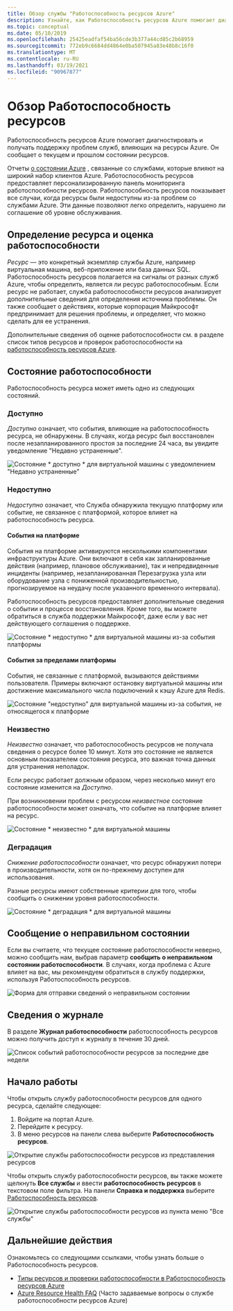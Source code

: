 ```yaml
---
title: Обзор службы "Работоспособность ресурсов Azure"
description: Узнайте, как Работоспособность ресурсов Azure помогает диагностировать и получать поддержку проблем служб, влияющих на ресурсы Azure.
ms.topic: conceptual
ms.date: 05/10/2019
ms.openlocfilehash: 25425eadfaf54ba56cde3b377a44cd85c2b68959
ms.sourcegitcommit: 772eb9c6684dd4864e0ba507945a83e48b8c16f0
ms.translationtype: MT
ms.contentlocale: ru-RU
ms.lasthandoff: 03/19/2021
ms.locfileid: "90967877"
---
```

# <a name="resource-health-overview"></a>Обзор Работоспособность ресурсов
 
Работоспособность ресурсов Azure помогает диагностировать и получать поддержку проблем служб, влияющих на ресурсы Azure. Он сообщает о текущем и прошлом состоянии ресурсов.

Отчеты [о состоянии Azure](https://status.azure.com) , связанные со службами, которые влияют на широкий набор клиентов Azure. Работоспособность ресурсов предоставляет персонализированную панель мониторинга работоспособности ресурсов. Работоспособность ресурсов показывает все случаи, когда ресурсы были недоступны из-за проблем со службами Azure. Эти данные позволяют легко определить, нарушено ли соглашение об уровне обслуживания.

## <a name="resource-definition-and-health-assessment"></a>Определение ресурса и оценка работоспособности

*Ресурс* — это конкретный экземпляр службы Azure, например виртуальная машина, веб-приложение или база данных SQL. Работоспособность ресурсов полагается на сигналы от разных служб Azure, чтобы определить, является ли ресурс работоспособным. Если ресурс не работает, служба работоспособности ресурсов анализирует дополнительные сведения для определения источника проблемы. Он также сообщает о действиях, которые корпорация Майкрософт предпринимает для решения проблемы, и определяет, что можно сделать для ее устранения.

Дополнительные сведения об оценке работоспособности см. в разделе список типов ресурсов и проверок работоспособности на [работоспособность ресурсов Azure](resource-health-checks-resource-types.md).

## <a name="health-status"></a>Состояние работоспособности

Работоспособность ресурса может иметь одно из следующих состояний.

### <a name="available"></a>Доступно

*Доступно* означает, что события, влияющие на работоспособность ресурса, не обнаружены. В случаях, когда ресурс был восстановлен после незапланированного простоя за последние 24 часа, вы увидите уведомление "Недавно устраненные".

![Состояние * доступно * для виртуальной машины с уведомлением "Недавно устраненные"](./media/resource-health-overview/Available.png)

### <a name="unavailable"></a>Недоступно

*Недоступно* означает, что Служба обнаружила текущую платформу или событие, не связанное с платформой, которое влияет на работоспособность ресурса.

#### <a name="platform-events"></a>События на платформе

События на платформе активируются несколькими компонентами инфраструктуры Azure. Они включают в себя как запланированные действия (например, плановое обслуживание), так и непредвиденные инциденты (например, незапланированная Перезагрузка узла или оборудование узла с пониженной производительностью, прогнозируемое на неудачу после указанного временного интервала).

Работоспособность ресурсов предоставляет дополнительные сведения о событии и процессе восстановления. Кроме того, вы можете обратиться в служба поддержки Майкрософт, даже если у вас нет действующего соглашения о поддержке.

![Состояние * недоступно * для виртуальной машины из-за события платформы](./media/resource-health-overview/Unavailable.png)

#### <a name="non-platform-events"></a>События за пределами платформы

События, не связанные с платформой, вызываются действиями пользователя. Примеры включают остановку виртуальной машины или достижение максимального числа подключений к кэшу Azure для Redis.

![Состояние "недоступно" для виртуальной машины из-за события, не относящегося к платформе](./media/resource-health-overview/Unavailable_NonPlatform.png)

### <a name="unknown"></a>Неизвестно

*Неизвестно* означает, что работоспособность ресурсов не получала сведения о ресурсе более 10 минут. Хотя это состояние не является основным показателем состояния ресурса, это важная точка данных для устранения неполадок.

Если ресурс работает должным образом, через несколько минут его состояние изменится на *Доступно*.

При возникновении проблем с ресурсом *неизвестное* состояние работоспособности может означать, что событие на платформе влияет на ресурс.

![Состояние * неизвестно * для виртуальной машины](./media/resource-health-overview/Unknown.png)

### <a name="degraded"></a>Деградация

*Снижение работоспособности* означает, что ресурс обнаружил потери в производительности, хотя он по-прежнему доступен для использования.

Разные ресурсы имеют собственные критерии для того, чтобы сообщить о снижении уровня работоспособности.

![Состояние * деградация * для виртуальной машины](./media/resource-health-overview/degraded.png)

## <a name="reporting-an-incorrect-status"></a>Сообщение о неправильном состоянии

Если вы считаете, что текущее состояние работоспособности неверно, можно сообщить нам, выбрав параметр **сообщить о неправильном состоянии работоспособности**. В случаях, когда проблема с Azure влияет на вас, мы рекомендуем обратиться в службу поддержки, используя Работоспособность ресурсов.

![Форма для отправки сведений о неправильном состоянии](./media/resource-health-overview/incorrect-status.png)

## <a name="history-information"></a>Сведения о журнале

В разделе **Журнал работоспособности** работоспособность ресурсов можно получить доступ к журналу в течение 30 дней.

![Список событий работоспособности ресурсов за последние две недели](./media/resource-health-overview/history-blade.png)

## <a name="get-started"></a>Начало работы

Чтобы открыть службу работоспособности ресурсов для одного ресурса, сделайте следующее:

1. Войдите на портал Azure.
2. Перейдите к ресурсу.
3. В меню ресурсов на панели слева выберите **Работоспособность ресурсов**.

![Открытие службы работоспособности ресурсов из представления ресурсов](./media/resource-health-overview/from-resource-blade.png)

Чтобы открыть службу работоспособности ресурсов, вы также можете щелкнуть **Все службы** и ввести **работоспособность ресурсов** в текстовом поле фильтра. На панели **Справка и поддержка** выберите [Работоспособность ресурсов](https://ms.portal.azure.com/#blade/Microsoft_Azure_Monitoring/AzureMonitoringBrowseBlade/resourceHealth).

![Открытие службы работоспособности ресурсов из пункта меню "Все службы"](./media/resource-health-overview/FromOtherServices.png)

## <a name="next-steps"></a>Дальнейшие действия

Ознакомьтесь со следующими ссылками, чтобы узнать больше о Работоспособность ресурсов.
-  [Типы ресурсов и проверки работоспособности в Работоспособность ресурсов Azure](resource-health-checks-resource-types.md)
-  [Azure Resource Health FAQ](resource-health-faq.md) (Часто задаваемые вопросы о службе работоспособности ресурсов Azure)
